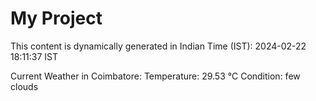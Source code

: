 # My Project

This content is dynamically generated in Indian Time (IST): 2024-02-22 18:11:37 IST


Current Weather in Coimbatore:
Temperature: 29.53 °C
Condition: few clouds
